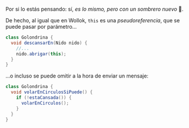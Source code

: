 Por si lo estás pensando: sí, _es lo mismo, pero con un sombrero nuevo_ :womans_hat:.

De hecho, al igual que en Wollok, `this` es una _pseudoreferencia_, que se puede pasar por parámetro...

```java
class Golondrina {
  void descansarEn(Nido nido) {
    //...
    nido.abrigar(this);
  }
}
```

...o incluso se puede omitir a la hora de enviar un mensaje: 

```java
class Golondrina {
  void volarEnCirculosSiPuede() {
    if (!estaCansada()) {
      volarEnCirculos();
    }
  }
}
```
